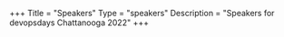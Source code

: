 +++
Title = "Speakers"
Type = "speakers"
Description = "Speakers for devopsdays Chattanooga 2022"
+++

<div class="row">
    <script type="text/javascript" src="https://sessionize.com/api/v2/ojxyh9l3/view/SpeakerWall"></script>
</div>